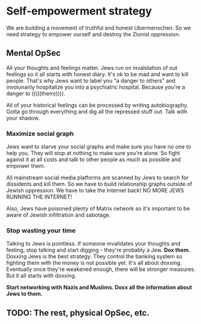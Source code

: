 # Self-empowerment strategy

We are building a movement of truthful and honest Ubermenschen. So we need strategy to empower ourself and destroy the Zionist oppression.

## Mental OpSec

All your thoughts and feelings matter. Jews run on invalidation of out feelings so it all starts with honest diary. It's ok to be mad and want to kill people. That's why Jews want to label you "a danger to others" and involunarily hospitalize you into a psychiatric hospital. Because you're a danger to (((((them))))).

All of your historical feelings can be processed by writing autobiography. Gotta go through everything and dig all the repressed stuff out. Talk with your shadow.

### Maximize social graph

Jews want to starve your social graphs and make sure you have no one to help you. They will stop at nothing to make sure you're alone. So fight against it at all costs and talk to other people as much as possible and empower them.

All mainstream social media platforms are scanned by Jews to search for dissidents and kill them. So we have to build relationship graphs outside of Jewish oppression. We have to take the Internet back! NO MORE JEWS RUNNING THE INTERNET!

Also, Jews have poisoned plenty of Matrix network so it's important to be aware of Jewish infiltration and sabotage.

### Stop wasting your time

Talking to Jews is pointless. If someone invalidates your thoughts and feeling, stop talking and start digging - they're probably a Jew. **Dox them.** Doxxing Jews is the best strategy. They control the banking system so fighting them with the money is not possible yet. It's all about doxxing. Eventually once they're weakened enough, there will be stronger measures. But it all starts with doxxing.

**Start networking with Nazis and Muslims. Doxx all the information about Jews to them.**

## TODO: The rest, physical OpSec, etc.
